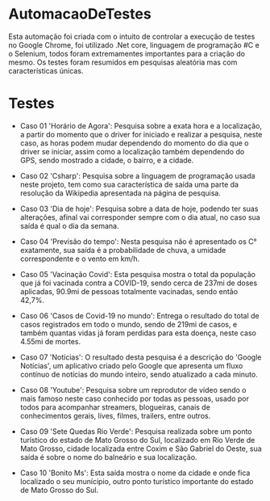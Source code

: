 # AutomacaoDeTestes
Esta automação foi criada com o intuito de controlar a execução de testes no Google Chrome, foi utilizado .Net core, linguagem de programação #C e o Selenium, todos foram extremamentes importantes para a criação do mesmo.
Os testes foram resumidos em pesquisas aleatória mas com características únicas.

# Testes
- Caso 01 'Horário de Agora': Pesquisa sobre a exata hora e a localização, a partir do momento que o driver for iniciado e realizar a pesquisa, neste caso, as horas podem mudar dependendo do momento do dia que o driver se iniciar, assim como a localização também dependendo do GPS, sendo mostrado a cidade, o bairro, e a cidade.

- Caso 02 'Csharp': Pesquisa sobre a linguagem de programação usada neste projeto, tem como sua característica de saída uma parte da resolução da Wikipedia apresentada na página de pesquisa.

- Caso 03 'Dia de hoje': Pesquisa sobre a data de hoje, podendo ter suas alterações, afinal vai corresponder sempre com o dia atual, no caso sua saída é qual o dia da semana.

- Caso 04 'Previsão do tempo': Nesta pesquisa não é apresentado os C° exatamente, sua saída é a probabilidade de chuva, a umidade correspondente e o vento em km/h.

- Caso 05 'Vacinação Covid': Esta pesquisa mostra o total da população que já foi vacinada contra a COVID-19, sendo cerca de 237mi de doses aplicadas, 90.9mi de pessoas totalmente vacinadas, sendo então 42,7%.

- Caso 06 'Casos de Covid-19 no mundo': Entrega o resultado do total de casos registrados em todo o mundo, sendo de 219mi de casos, e também quantas vidas já foram perdidas para esta doença, neste caso 4.55mi de mortes.

- Caso 07 'Notícias': O resultado desta pesquisa é a descrição do 'Google Notícias', um aplicativo criado pelo Google que apresenta um fluxo contínuo de notícias do mundo inteiro, sendo atualizado a cada minuto.

- Caso 08 'Youtube': Pesquisa sobre um reprodutor de vídeo sendo o mais famoso neste caso conhecido por todas as pessoas, usado por todos para acompanhar streamers, blogueiras, canais de conhecimentos gerais, lives, filmes, trailers, entre outros.

- Caso 09 'Sete Quedas Rio Verde': Pesquisa realizada sobre um ponto turístico do estado de Mato Grosso do Sul, localizado em Rio Verde de Mato Grosso, cidade localizada entre Coxim e São Gabriel do Oeste, sua saída é sobre o nome do balneário e sua localização.

- Caso 10 'Bonito Ms': Esta saída mostra o nome da cidade e onde fica localizado o seu munícipio, outro ponto turístico importante do estado de Mato Grosso do Sul.
